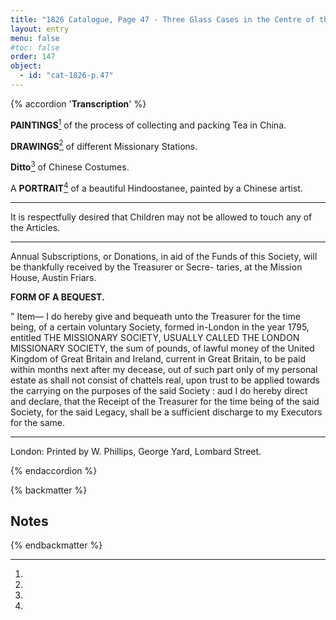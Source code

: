 ```yaml
---
title: "1826 Catalogue, Page 47 - Three Glass Cases in the Centre of the Room & Form of a Bequest"
layout: entry
menu: false
#toc: false
order: 147
object:
  - id: "cat-1826-p.47"
---
```


{% accordion '**Transcription**' %}


**PAINTINGS**[^1] of the process of collecting and packing
Tea in China.

**DRAWINGS**[^2] of different Missionary Stations.

**Ditto**[^3] of Chinese Costumes.

A **PORTRAIT**[^4] of a beautiful Hindoostanee, painted by a
Chinese artist.

---- 

It is respectfully desired that Children may not be allowed to
touch any of the Articles.

---

Annual Subscriptions, or Donations, in aid of the Funds of this
Society, will be thankfully received by the Treasurer or Secre-
taries, at the Mission House, Austin Friars.

**FORM OF A BEQUEST.**


" Item— I do hereby give and bequeath unto the Treasurer for the
time being, of a certain voluntary Society, formed in-London in the
year 1795, entitled THE MISSIONARY SOCIETY, USUALLY CALLED THE
LONDON MISSIONARY SOCIETY, the sum of
pounds, of lawful money of the United Kingdom of Great Britain and
Ireland, current in Great Britain, to be paid within
months
next after my decease, out of such part only of my personal estate as
shall not consist of chattels real, upon trust to be applied towards the
carrying on the purposes of the said Society : aud I do hereby direct
and declare, that the Receipt of the Treasurer for the time being of
the said Society, for the said Legacy, shall be a sufficient discharge to
my Executors for the same.

----

London: Printed by W. Phillips, George Yard, Lombard Street.

{% endaccordion %}

{% backmatter %}

## Notes

[^1]:
[^2]:
[^3]:
[^4]:

{% endbackmatter %}


